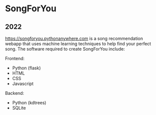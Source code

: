 # SongForYou

## 2022

https://songforyou.pythonanywhere.com is a song recommendation webapp that uses machine learning techniques to help find your perfect song. The software required to create SongForYou include:

Frontend:
- Python (flask)
- HTML
- CSS
- Javascript

Backend:
- Python (kdtrees)
- SQLite




